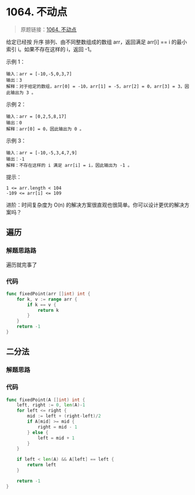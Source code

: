 # 1064. 不动点
> 原题链接：[1064. 不动点](https://leetcode-cn.com/problems/fixed-point/)

给定已经按 升序 排列、由不同整数组成的数组 arr，返回满足 arr[i] == i 的最小索引 i。如果不存在这样的 i，返回 -1。
 
  
 
 示例 1：
```
输入：arr = [-10,-5,0,3,7] 
输出：3
解释：对于给定的数组，arr[0] = -10，arr[1] = -5，arr[2] = 0，arr[3] = 3，因此输出为 3 。
``` 
示例 2：
```
输入：arr = [0,2,5,8,17]
输出：0
解释：arr[0] = 0，因此输出为 0 。
```
示例 3：
```
输入：arr = [-10,-5,3,4,7,9]
输出：-1
解释：不存在这样的 i 满足 arr[i] = i，因此输出为 -1 。
```

提示：
```
1 <= arr.length < 104
-109 <= arr[i] <= 109
```

进阶：时间复杂度为 O(n) 的解决方案很直观也很简单。你可以设计更优的解决方案吗？
## 遍历
### 解题思路路
遍历就完事了
### 代码
```go
func fixedPoint(arr []int) int {
	for k, v := range arr {
		if k == v {
			return k
		}
	}
	return -1
}
```

## 二分法
### 解题思路
### 代码
```go
func fixedPoint(A []int) int {
	left, right := 0, len(A)-1
	for left <= right {
		mid := left + (right-left)/2
		if A[mid] >= mid {
			right = mid - 1
		} else {
			left = mid + 1
		}
	}

	if left < len(A) && A[left] == left {
		return left
	}

	return -1
}
```
